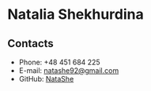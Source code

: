 # Natalia Shekhurdina
## Contacts
* Phone: +48 451 684 225
* E-mail: natashe92@gmail.com
* GitHub: [NataShe](https://github.com/NataShe/)